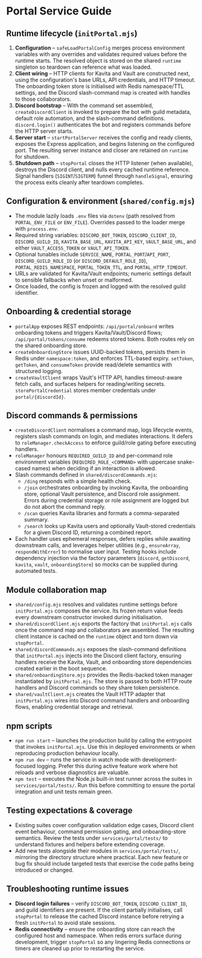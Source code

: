 # Portal Service Guide

## Runtime lifecycle (`initPortal.mjs`)
1. **Configuration** – `safeLoadPortalConfig` merges process environment variables with any overrides and validates required values before the runtime starts. The resolved object is stored on the shared `runtime` singleton so teardown can reference what was loaded.
2. **Client wiring** – HTTP clients for Kavita and Vault are constructed next, using the configuration's base URLs, API credentials, and HTTP timeout. The onboarding token store is initialised with Redis namespace/TTL settings, and the Discord slash-command map is created with handles to those collaborators.
3. **Discord bootstrap** – With the command set assembled, `createDiscordClient` is invoked to prepare the bot with guild metadata, default role automation, and the slash-command definitions. `discord.login()` authenticates the bot and registers commands before the HTTP server starts.
4. **Server start** – `startPortalServer` receives the config and ready clients, exposes the Express application, and begins listening on the configured port. The resulting server instance and closer are retained on `runtime` for shutdown.
5. **Shutdown path** – `stopPortal` closes the HTTP listener (when available), destroys the Discord client, and nulls every cached runtime reference. Signal handlers (`SIGINT`/`SIGTERM`) funnel through `handleSignal`, ensuring the process exits cleanly after teardown completes.

## Configuration & environment (`shared/config.mjs`)
- The module lazily loads `.env` files via `dotenv` (path resolved from `PORTAL_ENV_FILE` or `ENV_FILE`). Overrides passed to the loader merge with `process.env`.
- Required string variables: `DISCORD_BOT_TOKEN`, `DISCORD_CLIENT_ID`, `DISCORD_GUILD_ID`, `KAVITA_BASE_URL`, `KAVITA_API_KEY`, `VAULT_BASE_URL`, and either `VAULT_ACCESS_TOKEN` or `VAULT_API_TOKEN`.
- Optional tunables include `SERVICE_NAME`, `PORTAL_PORT`/`API_PORT`, `DISCORD_GUILD_ROLE_ID` (or `DISCORD_DEFAULT_ROLE_ID`), `PORTAL_REDIS_NAMESPACE`, `PORTAL_TOKEN_TTL`, and `PORTAL_HTTP_TIMEOUT`.
- URLs are validated for Kavita/Vault endpoints; numeric settings default to sensible fallbacks when unset or malformed.
- Once loaded, the config is frozen and logged with the resolved guild identifier.

## Onboarding & credential storage
- `portalApp` exposes REST endpoints: `/api/portal/onboard` writes onboarding tokens and triggers Kavita/Vault/Discord flows; `/api/portal/tokens/consume` redeems stored tokens. Both routes rely on the shared onboarding store.
- `createOnboardingStore` issues UUID-backed tokens, persists them in Redis under `namespace:token`, and enforces TTL-based expiry. `setToken`, `getToken`, and `consumeToken` provide read/delete semantics with structured logging.
- `createVaultClient` wraps Vault's HTTP API, handles timeout-aware fetch calls, and surfaces helpers for reading/writing secrets. `storePortalCredential` stores member credentials under `portal/{discordId}`.

## Discord commands & permissions
- `createDiscordClient` normalises a command map, logs lifecycle events, registers slash commands on login, and mediates interactions. It defers to `roleManager.checkAccess` to enforce guild/role gating before executing handlers.
- `roleManager` honours `REQUIRED_GUILD_ID` and per-command role environment variables (`REQUIRED_ROLE_<COMMAND>` with uppercase snake-cased names) when deciding if an interaction is allowed.
- Slash commands defined in `shared/discordCommands.mjs`:
  - `/ding` responds with a simple health check.
  - `/join` orchestrates onboarding by invoking Kavita, the onboarding store, optional Vault persistence, and Discord role assignment. Errors during credential storage or role assignment are logged but do not abort the command reply.
  - `/scan` queries Kavita libraries and formats a comma-separated summary.
  - `/search` looks up Kavita users and optionally Vault-stored credentials for a given Discord ID, returning a combined report.
- Each handler uses ephemeral responses, defers replies while awaiting downstream calls, and leverages helper utilities (e.g., `ensureArray`, `respondWithError`) to normalise user input. Testing hooks include dependency injection via the factory parameters (`discord`, `getDiscord`, `kavita`, `vault`, `onboardingStore`) so mocks can be supplied during automated tests.

## Module collaboration map
- `shared/config.mjs` resolves and validates runtime settings before `initPortal.mjs` composes the service. Its frozen return value feeds every downstream constructor invoked during initialisation.
- `shared/discordClient.mjs` exports the factory that `initPortal.mjs` calls once the command map and collaborators are assembled. The resulting client instance is cached on the `runtime` object and torn down via `stopPortal`.
- `shared/discordCommands.mjs` exposes the slash-command definitions that `initPortal.mjs` injects into the Discord client factory, ensuring handlers receive the Kavita, Vault, and onboarding store dependencies created earlier in the boot sequence.
- `shared/onboardingStore.mjs` provides the Redis-backed token manager instantiated by `initPortal.mjs`. The store is passed to both HTTP route handlers and Discord commands so they share token persistence.
- `shared/vaultClient.mjs` creates the Vault HTTP adapter that `initPortal.mjs` wires into Discord command handlers and onboarding flows, enabling credential storage and retrieval.

## npm scripts
- `npm run start` – launches the production build by calling the entrypoint that invokes `initPortal.mjs`. Use this in deployed environments or when reproducing production behaviour locally.
- `npm run dev` – runs the service in watch mode with development-focused logging. Prefer this during active feature work where hot reloads and verbose diagnostics are valuable.
- `npm test` – executes the Node.js built-in test runner across the suites in `services/portal/tests/`. Run this before committing to ensure the portal integration and unit tests remain green.

## Testing expectations & coverage
- Existing suites cover configuration validation edge cases, Discord client event behaviour, command permission gating, and onboarding-store semantics. Review the tests under `services/portal/tests/` to understand fixtures and helpers before extending coverage.
- Add new tests alongside their modules in `services/portal/tests/`, mirroring the directory structure where practical. Each new feature or bug fix should include targeted tests that exercise the code paths being introduced or changed.

## Troubleshooting runtime issues
- **Discord login failures** – verify `DISCORD_BOT_TOKEN`, `DISCORD_CLIENT_ID`, and guild identifiers are present. If the client partially initialises, call `stopPortal` to release the cached Discord instance before retrying a fresh `initPortal` to avoid stale sessions.
- **Redis connectivity** – ensure the onboarding store can reach the configured host and namespace. When redis errors surface during development, trigger `stopPortal` so any lingering Redis connections or timers are cleaned up prior to restarting the service.
